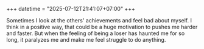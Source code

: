 +++
datetime = "2025-07-12T21:41:07+07:00"
+++

Sometimes I look at the others' achievements and feel bad about myself. I think in a positive way, that could be a huge motivation to pushes me harder and faster. But when the feeling of being a loser has haunted me for so long, it paralyzes me and make me feel struggle to do anything.

